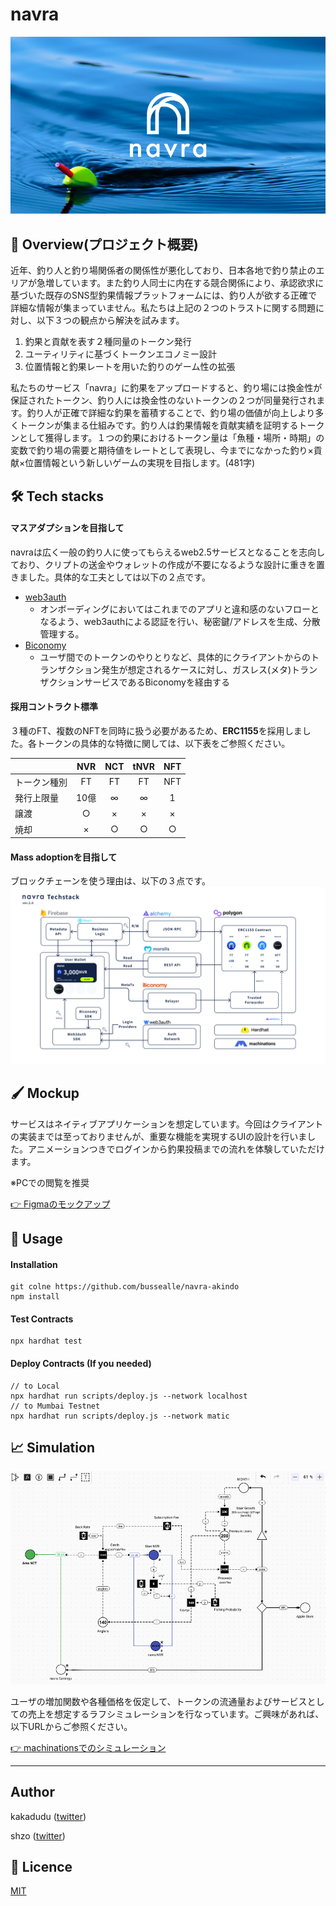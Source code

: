 # navra

![jpg](https://github.com/bussealle/navra-akindo/blob/main/image/navra_top.png)


## 🎣 Overview(プロジェクト概要)
近年、釣り人と釣り場関係者の関係性が悪化しており、日本各地で釣り禁止のエリアが急増しています。また釣り人同士に内在する競合関係により、承認欲求に基づいた既存のSNS型釣果情報プラットフォームには、釣り人が欲する正確で詳細な情報が集まっていません。私たちは上記の２つのトラストに関する問題に対し、以下３つの観点から解決を試みます。

1. 釣果と貢献を表す２種同量のトークン発行
2. ユーティリティに基づくトークンエコノミー設計
3. 位置情報と釣果レートを用いた釣りのゲーム性の拡張
   
私たちのサービス「navra」に釣果をアップロードすると、釣り場には換金性が保証されたトークン、釣り人には換金性のないトークンの２つが同量発行されます。釣り人が正確で詳細な釣果を蓄積することで、釣り場の価値が向上しより多くトークンが集まる仕組みです。釣り人は釣果情報を貢献実績を証明するトークンとして獲得します。１つの釣果におけるトークン量は「魚種・場所・時期」の変数で釣り場の需要と期待値をレートとして表現し、今までになかった釣り×貢献×位置情報という新しいゲームの実現を目指します。(481字)


## 🛠 Tech stacks
#### __マスアダプションを目指して__
navraは広く一般の釣り人に使ってもらえるweb2.5サービスとなることを志向しており、クリプトの送金やウォレットの作成が不要になるような設計に重きを置きました。具体的な工夫としては以下の２点です。
- [web3auth](https://web3auth.io/)
  - オンボーディングにおいてはこれまでのアプリと違和感のないフローとなるよう、web3authによる認証を行い、秘密鍵/アドレスを生成、分散管理する。
- [Biconomy](https://www.biconomy.io/)
  - ユーザ間でのトークンのやりとりなど、具体的にクライアントからのトランザクション発生が想定されるケースに対し、ガスレス(メタ)トランザクションサービスであるBiconomyを経由する


#### __採用コントラクト標準__
３種のFT、複数のNFTを同時に扱う必要があるため、**ERC1155**を採用しました。各トークンの具体的な特徴に関しては、以下表をご参照ください。

|  | NVR | NCT | tNVR | NFT |
|:---|:---:|:---:|:---:|:---:|
| トークン種別 |FT |FT |FT |NFT |
| 発行上限量 |10億 |∞ |∞ |1 |
| 譲渡 |○ |× |× |× |
| 焼却 |× |○ |○ |○ |

#### __Mass adoptionを目指して__
ブロックチェーンを使う理由は、以下の３点です。
![jpg](https://github.com/bussealle/navra-akindo/blob/main/image/navra_techstack.jpg)

## 🖌 Mockup
サービスはネイティブアプリケーションを想定しています。今回はクライアントの実装までは至っておりませんが、重要な機能を実現するUIの設計を行いました。アニメーションつきでログインから釣果投稿までの流れを体験していただけます。

※PCでの閲覧を推奨

[👉 Figmaのモックアップ](https://www.figma.com/proto/8YqMWlJ3krgnhhh4OzXdRe/navra.fish?page-id=13%3A9&node-id=795%3A11988&viewport=-7234%2C-2636%2C0.28&scaling=scale-down&starting-point-node-id=795%3A11988&show-proto-sidebar=1)

  

## 🔖 Usage
#### Installation
```shell
git colne https://github.com/bussealle/navra-akindo
npm install
```
#### Test Contracts
```shell
npx hardhat test
```
#### Deploy Contracts (If you needed)
```shell
// to Local
npx hardhat run scripts/deploy.js --network localhost
// to Mumbai Testnet
npx hardhat run scripts/deploy.js --network matic
```


## 📈 Simulation
![gif](https://github.com/bussealle/navra-akindo/blob/main/image/navra_machinations.gif)

ユーザの増加関数や各種価格を仮定して、トークンの流通量およびサービスとしての売上を想定するラフシミュレーションを行なっています。ご興味があれば、以下URLからご参照ください。

[👉 machinationsでのシミュレーション](https://my.machinations.io/d/navra-token-economy/bda3d8af414111ed8c2902f943517e50)




___
## Author
kakadudu  ([twitter](https://twitter.com/navra))

shzo ([twitter](https://twitter.com/shzo_hara))


## 📙 Licence

[MIT](https://github.com/kotabrog/ft_mini_ls/blob/main/LICENSE)